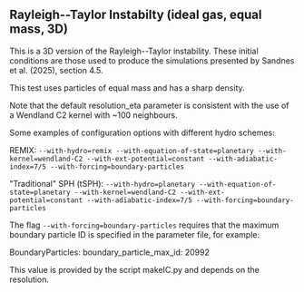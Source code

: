 Rayleigh--Taylor Instabilty (ideal gas, equal mass, 3D)
--------------

This is a 3D version of the Rayleigh--Taylor instability. These initial
conditions are those used to produce the simulations presented by
Sandnes et al. (2025), section 4.5.

This test uses particles of equal mass and has a sharp density.

Note that the default resolution_eta parameter is consistent with the use of a
Wendland C2 kernel with ~100 neighbours.

Some examples of configuration options with different hydro schemes:

REMIX:
`--with-hydro=remix --with-equation-of-state=planetary --with-kernel=wendland-C2 --with-ext-potential=constant --with-adiabatic-index=7/5 --with-forcing=boundary-particles`

"Traditional" SPH (tSPH):
`--with-hydro=planetary --with-equation-of-state=planetary --with-kernel=wendland-C2 --with-ext-potential=constant --with-adiabatic-index=7/5 --with-forcing=boundary-particles`

The flag `--with-forcing=boundary-particles` requires that the maximum boundary particle ID is
specified in the parameter file, for example:

BoundaryParticles:
  boundary_particle_max_id:        20992

This value is provided by the script makeIC.py and depends on the resolution.
